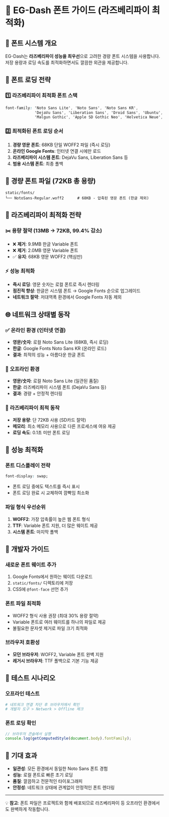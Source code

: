 # 📝 EG-Dash 폰트 가이드 (라즈베리파이 최적화)

## 🎨 폰트 시스템 개요

EG-Dash는 **라즈베리파이 성능을 최우선**으로 고려한 경량 폰트 시스템을 사용합니다. 저장 용량과 로딩 속도를 최적화하면서도 깔끔한 외관을 제공합니다.

## 🔄 폰트 로딩 전략

### 1️⃣ **라즈베리파이 최적화 폰트 스택**
```css
font-family: 'Noto Sans Lite', 'Noto Sans', 'Noto Sans KR',
             'DejaVu Sans', 'Liberation Sans', 'Droid Sans', 'Ubuntu', 
             'Malgun Gothic', 'Apple SD Gothic Neo', 'Helvetica Neue', Arial, sans-serif;
```

### 2️⃣ **최적화된 폰트 로딩 순서**
1. **경량 영문 폰트**: 68KB 단일 WOFF2 파일 (즉시 로딩)
2. **온라인 Google Fonts**: 인터넷 연결 시에만 로드
3. **라즈베리파이 시스템 폰트**: DejaVu Sans, Liberation Sans 등
4. **범용 시스템 폰트**: 최종 폴백

## 📁 경량 폰트 파일 (72KB 총 용량)

```
static/fonts/
└── NotoSans-Regular.woff2      # 68KB - 압축된 영문 폰트 (한글 제외)
```

## 🚀 라즈베리파이 최적화 전략

### ✂️ **용량 절약 (13MB → 72KB, 99.4% 감소)**
- ❌ **제거**: 9.9MB 한글 Variable 폰트
- ❌ **제거**: 2.0MB 영문 Variable 폰트  
- ✅ **유지**: 68KB 영문 WOFF2 (핵심만)

### ⚡ **성능 최적화**
- **즉시 로딩**: 영문 숫자는 로컬 폰트로 즉시 렌더링
- **점진적 향상**: 한글은 시스템 폰트 → Google Fonts 순으로 업그레이드
- **네트워크 절약**: 저대역폭 환경에서 Google Fonts 자동 제외

## 🌐 네트워크 상태별 동작

### ✅ **온라인 환경 (인터넷 연결)**
- **영문/숫자**: 로컬 Noto Sans Lite (68KB, 즉시 로딩)
- **한글**: Google Fonts Noto Sans KR (온라인 로드)
- **결과**: 최적의 성능 + 아름다운 한글 폰트

### 🔌 **오프라인 환경**
- **영문/숫자**: 로컬 Noto Sans Lite (일관된 품질)
- **한글**: 라즈베리파이 시스템 폰트 (DejaVu Sans 등)
- **결과**: 경량 + 안정적 렌더링

### 🐧 **라즈베리파이 최적 동작**
- **저장 용량**: 단 72KB 사용 (SD카드 절약)
- **메모리**: 최소 메모리 사용으로 다른 프로세스에 여유 제공
- **로딩 속도**: 0.1초 미만 폰트 로딩

## 🚀 성능 최적화

### **폰트 디스플레이 전략**
```css
font-display: swap;
```
- 폰트 로딩 중에도 텍스트를 즉시 표시
- 폰트 로딩 완료 시 교체하여 깜빡임 최소화

### **파일 형식 우선순위**
1. **WOFF2**: 가장 압축률이 높은 웹 폰트 형식
2. **TTF**: Variable 폰트 지원, 더 많은 웨이트 제공
3. **시스템 폰트**: 마지막 폴백

## 🔧 개발자 가이드

### **새로운 폰트 웨이트 추가**
1. Google Fonts에서 원하는 웨이트 다운로드
2. `static/fonts/` 디렉토리에 저장
3. CSS에 `@font-face` 선언 추가

### **폰트 파일 최적화**
- WOFF2 형식 사용 권장 (최대 30% 용량 절약)
- Variable 폰트로 여러 웨이트를 하나의 파일로 제공
- 불필요한 문자셋 제거로 파일 크기 최적화

### **브라우저 호환성**
- **모던 브라우저**: WOFF2, Variable 폰트 완벽 지원
- **레거시 브라우저**: TTF 폴백으로 기본 기능 제공

## 📱 테스트 시나리오

### **오프라인 테스트**
```bash
# 네트워크 연결 차단 후 브라우저에서 확인
# 개발자 도구 > Network > Offline 체크
```

### **폰트 로딩 확인**
```javascript
// 브라우저 콘솔에서 실행
console.log(getComputedStyle(document.body).fontFamily);
```

## 🎯 기대 효과

- **일관성**: 모든 환경에서 동일한 Noto Sans 폰트 경험
- **성능**: 로컬 폰트로 빠른 초기 로딩
- **품질**: 깔끔하고 전문적인 타이포그래피
- **안정성**: 네트워크 상태에 관계없이 안정적인 폰트 렌더링

---

💡 **참고**: 폰트 파일은 프로젝트와 함께 배포되므로 라즈베리파이 등 오프라인 환경에서도 완벽하게 작동합니다.